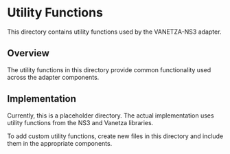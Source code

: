# Utility Functions

This directory contains utility functions used by the VANETZA-NS3 adapter.

## Overview

The utility functions in this directory provide common functionality used across the adapter components.

## Implementation

Currently, this is a placeholder directory. The actual implementation uses utility functions from the NS3 and Vanetza libraries.

To add custom utility functions, create new files in this directory and include them in the appropriate components.
